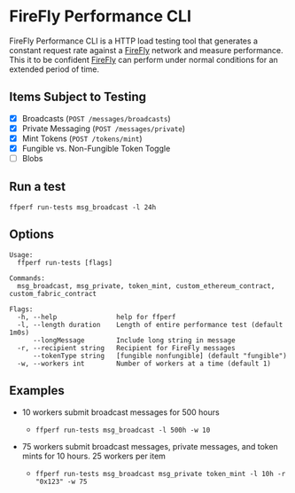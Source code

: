 # FireFly Performance CLI

FireFly Performance CLI is a HTTP load testing tool that generates a constant request rate against a [FireFly](https://github.com/hyperledger/firefly) network and measure performance. This it to be confident [FireFly](https://github.com/hyperledger/firefly) can perform under normal conditions for an extended period of time.

## Items Subject to Testing

- [x] Broadcasts (`POST /messages/broadcasts`)
- [x] Private Messaging (`POST /messages/private`)
- [x] Mint Tokens (`POST /tokens/mint`)
- [x] Fungible vs. Non-Fungible Token Toggle
- [ ] Blobs

## Run a test

`ffperf run-tests msg_broadcast -l 24h`

## Options

```shell
Usage:
  ffperf run-tests [flags]

Commands:
  msg_broadcast, msg_private, token_mint, custom_ethereum_contract, custom_fabric_contract

Flags:
  -h, --help               help for ffperf
  -l, --length duration    Length of entire performance test (default 1m0s)
      --longMessage        Include long string in message
  -r, --recipient string   Recipient for FireFly messages
      --tokenType string   [fungible nonfungible] (default "fungible")
  -w, --workers int        Number of workers at a time (default 1)
```

## Examples

- 10 workers submit broadcast messages for 500 hours

  - `ffperf run-tests msg_broadcast -l 500h -w 10`

- 75 workers submit broadcast messages, private messages, and token mints for 10 hours. 25 workers per item
  - `ffperf run-tests msg_broadcast msg_private token_mint -l 10h -r "0x123" -w 75`
